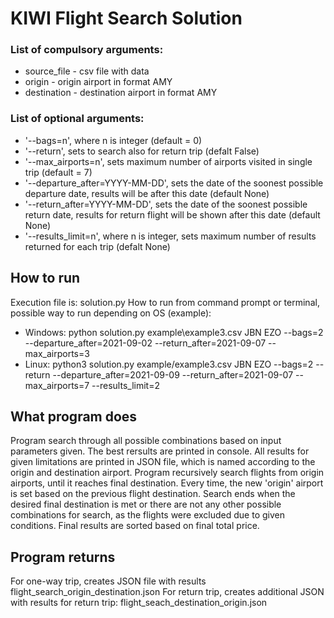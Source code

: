 # KIWI Flight Search Solution

### List of compulsory arguments:
- source_file - csv file with data
- origin - origin airport in format AMY
- destination - destination airport in format AMY


### List of optional arguments:
- '--bags=n', where n is integer (default = 0)
- '--return', sets to search also for return trip (defalt False)
- '--max_airports=n', sets maximum number of airports visited in single trip (default = 7)
- '--departure_after=YYYY-MM-DD', sets the date of the soonest possible departure date, results will be after this date (default None)
- '--return_after=YYYY-MM-DD', sets the date of the soonest possible return date, results for return flight will be shown after this date (default None)
- '--results_limit=n', where n is integer, sets maximum number of results returned for each trip (defalt None) 


## How to run
Execution file is: solution.py
How to run from command prompt or terminal, possible way to run depending on OS (example):
- Windows: python solution.py example\example3.csv JBN EZO --bags=2 --departure_after=2021-09-02 --return_after=2021-09-07 --max_airports=3
- Linux: python3 solution.py example/example3.csv JBN EZO --bags=2 --return --departure_after=2021-09-09 --return_after=2021-09-07 --max_airports=7 --results_limit=2


## What program does

Program search through all possible combinations based on input parameters given. 
The best rersults are printed in console. All results for given limitations are printed in JSON file, which is named according to the origin and destination airport. 
Program recursively search flights from origin airports, until it reaches final destination. Every time, the new 'origin' airport is set based on the previous flight destination.
Search ends when the desired final destination is met or there are not any other possible combinations for search, as the flights were excluded due to given conditions.
Final results are sorted based on final total price. 


## Program returns
For one-way trip, creates JSON file with results flight_search_origin_destination.json
For return trip, creates additional JSON with results for return trip: flight_seach_destination_origin.json


